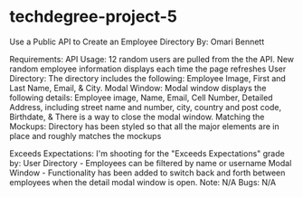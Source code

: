 # techdegree-project-5
Use a Public API to Create an Employee Directory
By: Omari Bennett

Requirements:
	API Usage:
		12 random users are pulled from the the API. New random employee information displays each time the page refreshes
	User Directory:
		The directory includes the following: Employee Image, First and Last Name, Email, & City.
	Modal Window: 
		Modal window displays the following details: Employee image, Name, Email, Cell Number, Detailed Address, including street name and number, city, country and post code, Birthdate, & There is a way to close the modal window.
	Matching the Mockups:
		Directory has been styled so that all the major elements are in place and roughly matches the mockups

Exceeds Expectations:
	I'm shooting for the "Exceeds Expectations" grade by:
		User Directory -
			Employees can be filtered by name or username
		Modal Window -
			Functionality has been added to switch back and forth between employees when the detail modal window is open.
	Note: N/A
	Bugs: N/A
